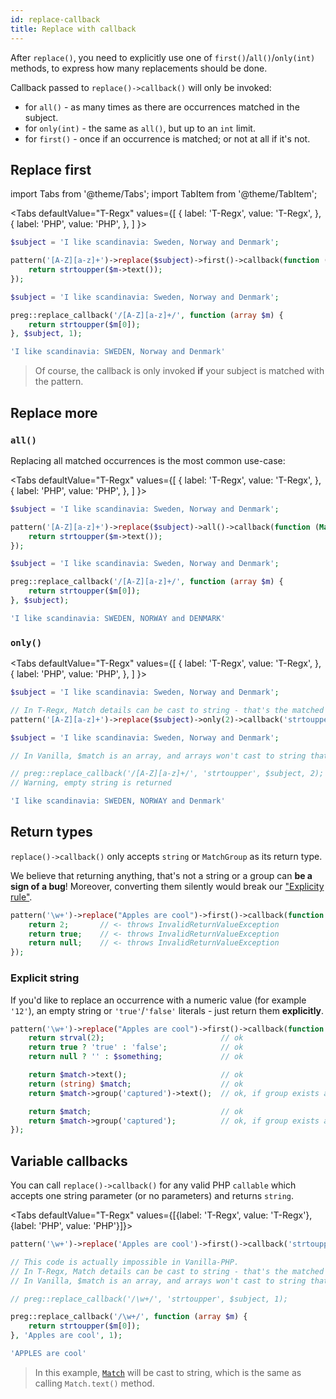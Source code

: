 ```yaml
---
id: replace-callback
title: Replace with callback
---
```


After `replace()`, you need to explicitly use one of `first()`/`all()`/`only(int)` methods, to express how many
replacements should be done.

Callback passed to `replace()->callback()` will only be invoked:

- for `all()` - as many times as there are occurrences matched in the subject.
- for `only(int)` - the same as `all()`, but up to an `int` limit.
- for `first()` - once if an occurrence is matched; or not at all if it's not.

## Replace first

import Tabs from '@theme/Tabs';
import TabItem from '@theme/TabItem';

<Tabs
defaultValue="T-Regx"
values={[
{ label: 'T-Regx', value: 'T-Regx', },
{ label: 'PHP', value: 'PHP', },
]
}>
<TabItem value="T-Regx">

```php
$subject = 'I like scandinavia: Sweden, Norway and Denmark';

pattern('[A-Z][a-z]+')->replace($subject)->first()->callback(function (Match $m) {
    return strtoupper($m->text());
});
```

</TabItem>
<TabItem value="PHP">

```php
$subject = 'I like scandinavia: Sweden, Norway and Denmark';

preg::replace_callback('/[A-Z][a-z]+/', function (array $m) {
    return strtoupper($m[0]);
}, $subject, 1);
```

</TabItem>
</Tabs>

<!--T-Regx:{return-at(2)}-->
<!--PHP:{return-at(2)}-->
<!--Result-Value-->

```php
'I like scandinavia: SWEDEN, Norway and Denmark'
```

> Of course, the callback is only invoked **if** your subject is matched with the pattern.

## Replace more

### `all()`

Replacing all matched occurrences is the most common use-case:

<Tabs
defaultValue="T-Regx"
values={[
{ label: 'T-Regx', value: 'T-Regx', },
{ label: 'PHP', value: 'PHP', },
]
}>
<TabItem value="T-Regx">

```php
$subject = 'I like scandinavia: Sweden, Norway and Denmark';

pattern('[A-Z][a-z]+')->replace($subject)->all()->callback(function (Match $m) {
    return strtoupper($m->text());
});
```

</TabItem>
<TabItem value="PHP">

```php
$subject = 'I like scandinavia: Sweden, Norway and Denmark';

preg::replace_callback('/[A-Z][a-z]+/', function (array $m) {
    return strtoupper($m[0]);
}, $subject);
```

</TabItem>
</Tabs>

<!--T-Regx:{return-at(2)}-->
<!--PHP:{return-at(2)}-->
<!--Result-Value-->

```php
'I like scandinavia: SWEDEN, NORWAY and DENMARK'
```

### `only()`

<Tabs
defaultValue="T-Regx"
values={[
{ label: 'T-Regx', value: 'T-Regx', },
{ label: 'PHP', value: 'PHP', },
]
}>
<TabItem value="T-Regx">

```php
$subject = 'I like scandinavia: Sweden, Norway and Denmark';

// In T-Regx, Match details can be cast to string - that's the matched text
pattern('[A-Z][a-z]+')->replace($subject)->only(2)->callback('strtoupper');
```

</TabItem>
<TabItem value="PHP">

```php
$subject = 'I like scandinavia: Sweden, Norway and Denmark';

// In Vanilla, $match is an array, and arrays won't cast to string that easily

// preg::replace_callback('/[A-Z][a-z]+/', 'strtoupper', $subject, 2);
// Warning, empty string is returned
```

</TabItem>
</Tabs>

<!--T-Regx:{return-at(last)}-->
<!--PHP:{ignore-snippet}-->
<!--Result-Value-->

```php
'I like scandinavia: SWEDEN, NORWAY and Denmark'
```

## Return types

`replace()->callback()` only accepts `string` or `MatchGroup` as its return type.

We believe that returning anything, that's not a string or a group can **be a sign of a bug**! Moreover, converting them silently
would break our ["Explicity rule"](whats-the-point#t-regx-to-the-rescue).

```php
pattern('\w+')->replace("Apples are cool")->first()->callback(function (Match $match) {
    return 2;       // <- throws InvalidReturnValueException
    return true;    // <- throws InvalidReturnValueException
    return null;    // <- throws InvalidReturnValueException
});
```

### Explicit string

If you'd like to replace an occurrence with a numeric value (for example `'12'`), an empty string or `'true'`/`'false'`
literals - just return them **explicitly**.

```php
pattern('\w+')->replace("Apples are cool")->first()->callback(function (Match $match) {
    return strval(2);                          // ok
    return true ? 'true' : 'false';            // ok
    return null ? '' : $something;             // ok

    return $match->text();                     // ok
    return (string) $match;                    // ok
    return $match->group('captured')->text();  // ok, if group exists and was matched

    return $match;                             // ok
    return $match->group('captured');          // ok, if group exists and was matched
});
```

## Variable callbacks

You can call `replace()->callback()` for any valid PHP `callable` which accepts one string parameter (or no parameters)
and returns `string`.

<Tabs defaultValue="T-Regx" values={[{label: 'T-Regx', value: 'T-Regx'}, {label: 'PHP', value: 'PHP'}]}>
<TabItem value="T-Regx">

```php
pattern('\w+')->replace('Apples are cool')->first()->callback('strtoupper');
```

</TabItem>
<TabItem value="PHP">

```php
// This code is actually impossible in Vanilla-PHP.
// In T-Regx, Match details can be cast to string - that's the matched text
// In Vanilla, $match is an array, and arrays won't cast to string that easily

// preg::replace_callback('/\w+/', 'strtoupper', $subject, 1);

preg::replace_callback('/\w+/', function (array $m) {
    return strtoupper($m[0]);
}, 'Apples are cool', 1);
```

</TabItem>
</Tabs>

<!--PHP:{return-at(-3)}-->
<!--Result-Value-->

```php
'APPLES are cool'
```

> In this example, [`Match`](match-details.md) will be cast to string, which is the same as calling `Match.text()` method.
